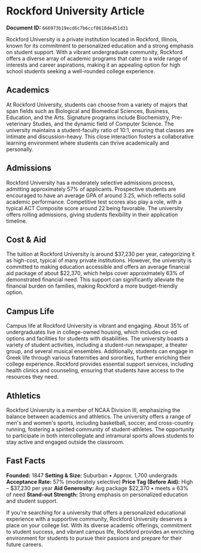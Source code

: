 # Rockford University Article

**Document ID:** `666973b19ecd6c7b6ccf8618de451d31`

Rockford University is a private institution located in Rockford, Illinois, known for its commitment to personalized education and a strong emphasis on student support. With a vibrant undergraduate community, Rockford offers a diverse array of academic programs that cater to a wide range of interests and career aspirations, making it an appealing option for high school students seeking a well-rounded college experience.

## Academics
At Rockford University, students can choose from a variety of majors that span fields such as Biological and Biomedical Sciences, Business, Education, and the Arts. Signature programs include Biochemistry, Pre-veterinary Studies, and the dynamic field of Computer Science. The university maintains a student-faculty ratio of 10:1, ensuring that classes are intimate and discussion-heavy. This close interaction fosters a collaborative learning environment where students can thrive academically and personally.

## Admissions
Rockford University has a moderately selective admissions process, admitting approximately 57% of applicants. Prospective students are encouraged to have an average GPA of around 3.25, which reflects solid academic performance. Competitive test scores also play a role, with a typical ACT Composite score around 22 being favorable. The university offers rolling admissions, giving students flexibility in their application timeline.

## Cost & Aid
The tuition at Rockford University is around $37,230 per year, categorizing it as high-cost, typical of many private institutions. However, the university is committed to making education accessible and offers an average financial aid package of about $22,370, which helps cover approximately 63% of demonstrated financial need. This support can significantly alleviate the financial burden on families, making Rockford a more budget-friendly option.

## Campus Life
Campus life at Rockford University is vibrant and engaging. About 35% of undergraduates live in college-owned housing, which includes co-ed options and facilities for students with disabilities. The university boasts a variety of student activities, including a student-run newspaper, a theater group, and several musical ensembles. Additionally, students can engage in Greek life through various fraternities and sororities, further enriching their college experience. Rockford provides essential support services, including health clinics and counseling, ensuring that students have access to the resources they need.

## Athletics
Rockford University is a member of NCAA Division III, emphasizing the balance between academics and athletics. The university offers a range of men's and women's sports, including basketball, soccer, and cross-country running, fostering a spirited community of student-athletes. The opportunity to participate in both intercollegiate and intramural sports allows students to stay active and engaged outside the classroom.

## Fast Facts
**Founded:** 1847
**Setting & Size:** Suburban • Approx. 1,700 undergrads
**Acceptance Rate:** 57% (moderately selective)
**Price Tag (Before Aid):** High – $37,230 per year
**Aid Generosity:** Avg package $22,370 • meets ≈ 63% of need
**Stand-out Strength:** Strong emphasis on personalized education and student support.

If you're searching for a university that offers a personalized educational experience with a supportive community, Rockford University deserves a place on your college list. With its diverse academic offerings, commitment to student success, and vibrant campus life, Rockford provides an enriching environment for students to pursue their passions and prepare for their future careers.
